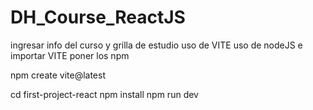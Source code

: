 # DH_Course_ReactJS
ingresar info del curso y grilla de estudio
uso de VITE
uso de nodeJS e importar VITE  poner los npm

npm create vite@latest

  cd first-project-react
  npm install
  npm run dev
